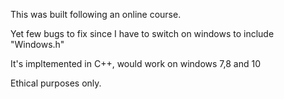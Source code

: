 This was built following an online course.

Yet few bugs to fix since I have to switch on windows to include "Windows.h"

It's impltemented in C++, would work on windows 7,8 and 10

Ethical purposes only.
